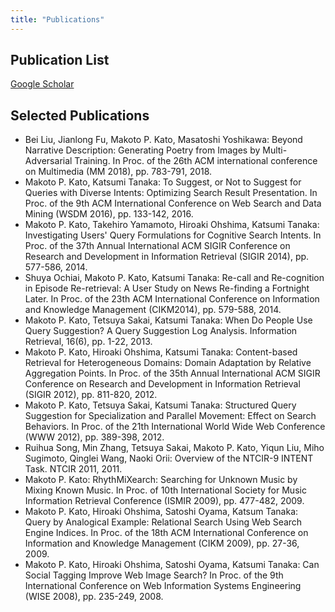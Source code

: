 ```yaml
---
title: "Publications"
---
```


## Publication List

[Google Scholar](https://scholar.google.co.jp/citations?user=Gr2Q2dQAAAAJ)

## Selected Publications

- Bei Liu, Jianlong Fu, Makoto P. Kato, Masatoshi Yoshikawa: Beyond Narrative Description: Generating Poetry from Images by Multi-Adversarial Training. In Proc. of the 26th ACM international conference on Multimedia (MM 2018), pp. 783-791, 2018.
- Makoto P. Kato, Katsumi Tanaka: To Suggest, or Not to Suggest for Queries with Diverse Intents: Optimizing Search Result Presentation. In Proc. of the 9th ACM International Conference on Web Search and Data Mining (WSDM 2016), pp. 133-142, 2016.
- Makoto P. Kato, Takehiro Yamamoto, Hiroaki Ohshima, Katsumi Tanaka: Investigating Users' Query Formulations for Cognitive Search Intents. In Proc. of the 37th Annual International ACM SIGIR Conference on Research and Development in Information Retrieval (SIGIR 2014), pp. 577-586, 2014.
- Shuya Ochiai, Makoto P. Kato, Katsumi Tanaka: Re-call and Re-cognition in Episode Re-retrieval: A User Study on News Re-finding a Fortnight Later. In Proc. of the 23th ACM International Conference on Information and Knowledge Management (CIKM2014), pp. 579-588, 2014.
- Makoto P. Kato, Tetsuya Sakai, Katsumi Tanaka: When Do People Use Query Suggestion? A Query Suggestion Log Analysis. Information Retrieval, 16(6), pp. 1-22, 2013.
- Makoto P. Kato, Hiroaki Ohshima, Katsumi Tanaka: Content-based Retrieval for Heterogeneous Domains: Domain Adaptation by Relative Aggregation Points. In Proc. of the 35th Annual International ACM SIGIR Conference on Research and Development in Information Retrieval (SIGIR 2012), pp. 811-820, 2012.
- Makoto P. Kato, Tetsuya Sakai, Katsumi Tanaka: Structured Query Suggestion for Specialization and Parallel Movement: Effect on Search Behaviors. In Proc. of the 21th International World Wide Web Conference (WWW 2012), pp. 389-398, 2012.
- Ruihua Song, Min Zhang, Tetsuya Sakai, Makoto P. Kato, Yiqun Liu, Miho Sugimoto, Qinglei Wang, Naoki Orii: Overview of the NTCIR-9 INTENT Task. NTCIR 2011, 2011.
- Makoto P. Kato: RhythMiXearch: Searching for Unknown Music by Mixing Known Music. In Proc. of 10th International Society for Music Information Retrieval Conference (ISMIR 2009), pp. 477-482, 2009.
- Makoto P. Kato, Hiroaki Ohshima, Satoshi Oyama, Katsum Tanaka: Query by Analogical Example: Relational Search Using Web Search Engine Indices. In Proc. of the 18th ACM International Conference on Information and Knowledge Management (CIKM 2009), pp. 27-36, 2009.
- Makoto P. Kato, Hiroaki Ohshima, Satoshi Oyama, Katsumi Tanaka: Can Social Tagging Improve Web Image Search? In Proc. of the 9th International Conference on Web Information Systems Engineering (WISE 2008), pp. 235-249, 2008.

